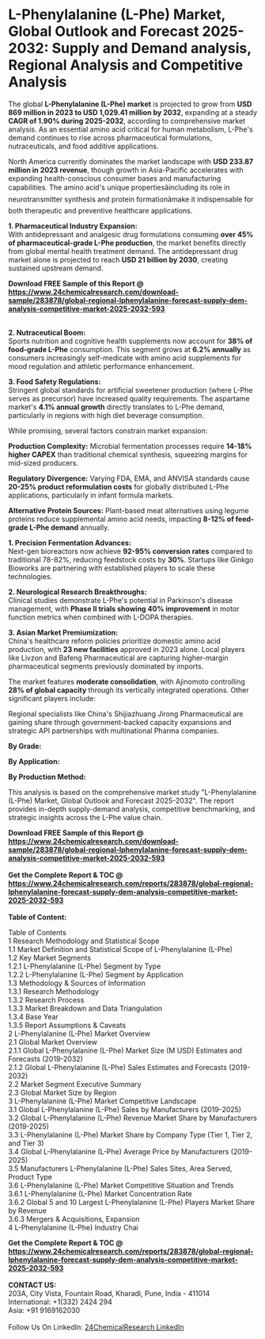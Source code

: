 <h1>L-Phenylalanine (L-Phe) Market, Global Outlook and Forecast 2025-2032: Supply and Demand analysis, Regional Analysis and Competitive Analysis</h1><p>The global <strong>L-Phenylalanine (L-Phe) market</strong> is projected to grow from <strong>USD 869 million in 2023 to USD 1,029.41 million by 2032</strong>, expanding at a steady <strong>CAGR of 1.90% during 2025-2032</strong>, according to comprehensive market analysis. As an essential amino acid critical for human metabolism, L-Phe's demand continues to rise across pharmaceutical formulations, nutraceuticals, and food additive applications.</p><p>North America currently dominates the market landscape with <strong>USD 233.87 million in 2023 revenue</strong>, though growth in Asia-Pacific accelerates with expanding health-conscious consumer bases and manufacturing capabilities. The amino acid's unique propertiesâincluding its role in neurotransmitter synthesis and protein formationâmake it indispensable for both therapeutic and preventive healthcare applications.</p><p><strong>1. Pharmaceutical Industry Expansion:</strong><br>
With antidepressant and analgesic drug formulations consuming <strong>over 45% of pharmaceutical-grade L-Phe production</strong>, the market benefits directly from global mental health treatment demand. The antidepressant drug market alone is projected to reach <strong>USD 21 billion by 2030</strong>, creating sustained upstream demand.</p><div><b>Download FREE Sample of this Report @ 
            <a href="https://www.24chemicalresearch.com/download-sample/283878/global-regional-lphenylalanine-forecast-supply-dem-analysis-competitive-market-2025-2032-593">
            https://www.24chemicalresearch.com/download-sample/283878/global-regional-lphenylalanine-forecast-supply-dem-analysis-competitive-market-2025-2032-593</a></b></div><br><p><strong>2. Nutraceutical Boom:</strong><br>
Sports nutrition and cognitive health supplements now account for <strong>38% of food-grade L-Phe</strong> consumption. This segment grows at <strong>6.2% annually</strong> as consumers increasingly self-medicate with amino acid supplements for mood regulation and athletic performance enhancement.</p><p><strong>3. Food Safety Regulations:</strong><br>
Stringent global standards for artificial sweetener production (where L-Phe serves as precursor) have increased quality requirements. The aspartame market's <strong>4.1% annual growth</strong> directly translates to L-Phe demand, particularly in regions with high diet beverage consumption.</p><p>While promising, several factors constrain market expansion:</p><p><strong>Production Complexity:</strong> Microbial fermentation processes require <strong>14-18% higher CAPEX</strong> than traditional chemical synthesis, squeezing margins for mid-sized producers.</p><p><strong>Regulatory Divergence:</strong> Varying FDA, EMA, and ANVISA standards cause <strong>20-25% product reformulation costs</strong> for globally distributed L-Phe applications, particularly in infant formula markets.</p><p><strong>Alternative Protein Sources:</strong> Plant-based meat alternatives using legume proteins reduce supplemental amino acid needs, impacting <strong>8-12% of feed-grade L-Phe demand</strong> annually.</p><p><strong>1. Precision Fermentation Advances:</strong><br>
Next-gen bioreactors now achieve <strong>92-95% conversion rates</strong> compared to traditional 78-82%, reducing feedstock costs by <strong>30%</strong>. Startups like Ginkgo Bioworks are partnering with established players to scale these technologies.</p><p><strong>2. Neurological Research Breakthroughs:</strong><br>
Clinical studies demonstrate L-Phe's potential in Parkinson's disease management, with <strong>Phase II trials showing 40% improvement</strong> in motor function metrics when combined with L-DOPA therapies.</p><p><strong>3. Asian Market Premiumization:</strong><br>
China's healthcare reform policies prioritize domestic amino acid production, with <strong>23 new facilities</strong> approved in 2023 alone. Local players like Livzon and Bafeng Pharmaceutical are capturing higher-margin pharmaceutical segments previously dominated by imports.</p><p>The market features <strong>moderate consolidation</strong>, with Ajinomoto controlling <strong>28% of global capacity</strong> through its vertically integrated operations. Other significant players include:</p><p>Regional specialists like China's Shijiazhuang Jirong Pharmaceutical are gaining share through government-backed capacity expansions and strategic API partnerships with multinational Pharma companies.</p><p><strong>By Grade:</strong></p><p><strong>By Application:</strong></p><p><strong>By Production Method:</strong></p><p>This analysis is based on the comprehensive market study "L-Phenylalanine (L-Phe) Market, Global Outlook and Forecast 2025-2032". The report provides in-depth supply-demand analysis, competitive benchmarking, and strategic insights across the L-Phe value chain.</p><div><b>Download FREE Sample of this Report @ 
            <a href="https://www.24chemicalresearch.com/download-sample/283878/global-regional-lphenylalanine-forecast-supply-dem-analysis-competitive-market-2025-2032-593">
            https://www.24chemicalresearch.com/download-sample/283878/global-regional-lphenylalanine-forecast-supply-dem-analysis-competitive-market-2025-2032-593</a></b></div><br><div><b>Get the Complete Report & TOC @ 
            <a href="https://www.24chemicalresearch.com/reports/283878/global-regional-lphenylalanine-forecast-supply-dem-analysis-competitive-market-2025-2032-593">
            https://www.24chemicalresearch.com/reports/283878/global-regional-lphenylalanine-forecast-supply-dem-analysis-competitive-market-2025-2032-593</a></b></div><br>
            <b>Table of Content:</b><p>Table of Contents<br />
1 Research Methodology and Statistical Scope<br />
1.1 Market Definition and Statistical Scope of L-Phenylalanine (L-Phe)<br />
1.2 Key Market Segments<br />
1.2.1 L-Phenylalanine (L-Phe) Segment by Type<br />
1.2.2 L-Phenylalanine (L-Phe) Segment by Application<br />
1.3 Methodology & Sources of Information<br />
1.3.1 Research Methodology<br />
1.3.2 Research Process<br />
1.3.3 Market Breakdown and Data Triangulation<br />
1.3.4 Base Year<br />
1.3.5 Report Assumptions & Caveats<br />
2 L-Phenylalanine (L-Phe) Market Overview<br />
2.1 Global Market Overview<br />
2.1.1 Global L-Phenylalanine (L-Phe) Market Size (M USD) Estimates and Forecasts (2019-2032)<br />
2.1.2 Global L-Phenylalanine (L-Phe) Sales Estimates and Forecasts (2019-2032)<br />
2.2 Market Segment Executive Summary<br />
2.3 Global Market Size by Region<br />
3 L-Phenylalanine (L-Phe) Market Competitive Landscape<br />
3.1 Global L-Phenylalanine (L-Phe) Sales by Manufacturers (2019-2025)<br />
3.2 Global L-Phenylalanine (L-Phe) Revenue Market Share by Manufacturers (2019-2025)<br />
3.3 L-Phenylalanine (L-Phe) Market Share by Company Type (Tier 1, Tier 2, and Tier 3)<br />
3.4 Global L-Phenylalanine (L-Phe) Average Price by Manufacturers (2019-2025)<br />
3.5 Manufacturers L-Phenylalanine (L-Phe) Sales Sites, Area Served, Product Type<br />
3.6 L-Phenylalanine (L-Phe) Market Competitive Situation and Trends<br />
3.6.1 L-Phenylalanine (L-Phe) Market Concentration Rate<br />
3.6.2 Global 5 and 10 Largest L-Phenylalanine (L-Phe) Players Market Share by Revenue<br />
3.6.3 Mergers & Acquisitions, Expansion<br />
4 L-Phenylalanine (L-Phe) Industry Chai</p><div><b>Get the Complete Report & TOC @ 
            <a href="https://www.24chemicalresearch.com/reports/283878/global-regional-lphenylalanine-forecast-supply-dem-analysis-competitive-market-2025-2032-593">
            https://www.24chemicalresearch.com/reports/283878/global-regional-lphenylalanine-forecast-supply-dem-analysis-competitive-market-2025-2032-593</a></b></div><br><b>CONTACT US:</b><br>
            203A, City Vista, Fountain Road, Kharadi, Pune, India - 411014<br>
            International: +1(332) 2424 294<br>
            Asia: +91 9169162030 <br><br>
            Follow Us On LinkedIn: <a href="https://www.linkedin.com/company/24chemicalresearch/">24ChemicalResearch LinkedIn</a>